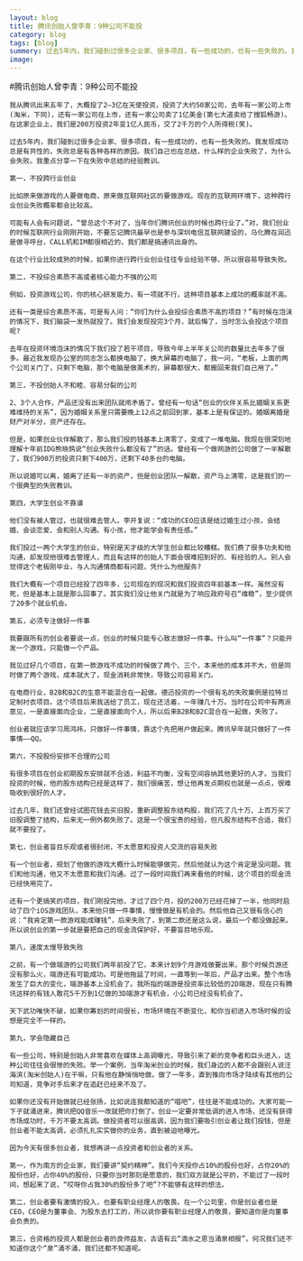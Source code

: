 ```yaml
---
layout: blog
title: 腾讯创始人曾李青：9种公司不能投
category: blog
tags: [blog]  
summery: 过去5年内，我们碰到过很多企业家、很多项目，有一些成功的，也有一些失败的。我发现成功总是有共性的，失败总是有各种各样的原因。我们自己也在总结，什么样的企业失败了，为什么会失败。我重点分享一下在失败中总结的经验教训
image: 
---
```


#腾讯创始人曾李青：9种公司不能投

    我从腾讯出来五年了，大概投了2—3亿在天使投资，投资了大约50家公司，去年有一家公司上市(淘米，下同)，还有一家公司在上市，还有一家公司卖了1亿美金(第七大道卖给了搜狐畅游)。在这家企业上，我们是200万投资2年变1亿人民币，交了2千万的个人所得税(笑)。

    过去5年内，我们碰到过很多企业家、很多项目，有一些成功的，也有一些失败的。我发现成功总是有共性的，失败总是有各种各样的原因。我们自己也在总结，什么样的企业失败了，为什么会失败。我重点分享一下在失败中总结的经验教训。

    第一，不投跨行业创业

    比如原来做游戏的人要做电商，原来做互联网社区的要做游戏。现在的互联网环境下，这种跨行业创业失败概率都会比较高。

    可能有人会有问题说，“曾总这个不对了，当年你们腾讯创业的时候也跨行业了。”对，我们创业的时候互联网行业刚刚开始，不要忘记腾讯最早也是参与深圳电信互联网建设的，马化腾在润迅是做寻呼台，CALL机和IM都很相近的，我们都是搞通讯出身的。

    在这个行业比较成熟的时候，如果你进行跨行业创业往往专业经验不够，所以很容易导致失败。

    第二，不投综合素质不高或者核心能力不强的公司

    例如，投资游戏公司，你的核心研发能力，有一项就不行，这种项目基本上成功的概率就不高。

    还有一类是综合素质不高，可是有人问：“你们为什么会投综合素质不高的项目？”有时候在泡沫的情况下，我们脑袋一发热就投了。我们会发现投完3个月，就后悔了，当时怎么会投这个项目呢?

    去年在投资环境泡沫的情况下我们投了若干项目，导致今年上半年关公司的数量比去年多了很多。最近我发现办公室的同志怎么都换电脑了，换大屏幕的电脑了，我一问，“老板，上面的两个公司关门了，只剩下电脑，那个电脑是做美术的，屏幕都很大，都搬回来我们自己用了。”

    第三，不投创始人不和睦、容易分裂的公司

    2、3个人合作，产品还没有出来团队就闹矛盾了。曾经有一句话“创业的伙伴关系比婚姻关系更难维持的关系”，因为婚姻关系里只需要晚上12点之前回到家，基本上是有保证的。婚姻离婚是财产对半分，资产还存在。

    但是，如果创业伙伴解散了，那么我们投的钱基本上清零了，变成了一堆电脑。我现在很深刻地理解十年前IDG熊晓鸽说“创业失败什么都没有了”的话。曾经有一个做网游的公司做了一半解散了，我们900万的投资只剩下400万，还剩下40多台的电脑。

    所以说婚可以离，婚离了还有一半的资产，但是创业团队一解散，资产马上清零，这是我们的一个很典型的失败教训。

    第四，大学生创业不靠谱

    他们没有被人管过，也就很难去管人。李开复说：“成功的CEO应该是结过婚生过小孩，会结婚、会谈恋爱、会和别人沟通。有小孩，他才能学会有责任感。”

    我们投过一两个大学生的创业，特别是天才级的大学生创业都比较糟糕。我们费了很多功夫和他沟通，却发现他很难去管理人，而且有这样的创始人下面会很难招到好的、有经验的人。别人会觉得这个老板刚毕业，与人沟通情商都有问题，凭什么为他服务?

    我们大概有一个项目已经投了四年多，公司现在的现况和我们投资四年前基本一样。虽然没有死，但是基本上就是那么回事了。其实我们没让他关门就是为了响应政府号召“维稳”，至少提供了20多个就业机会。

    第五，必须专注做好一件事

    我要跟所有的创业者要说一点，创业的时候只能专心致志做好一件事。什么叫“一件事”？只能开发一个游戏，只能做一个产品。

    我见过好几个项目，在第一款游戏不成功的时候做了两个、三个，本来他的成本并不大，但是同时做了两个游戏，成本就大了，现金消耗非常快，导致公司容易关门。

    在电商行业，B2B和B2C的生意不能混合在一起做。德迅投资的一个很有名的失败案例是拉特兰定制衬衣项目。这个项目后来我送给了员工，现在还活着，一年赚几十万。当时在公司中有两派意见，一是直接面向企业，二是直接面向个人，所以后来B2B和B2C混合在一起做，失败了。

    创业者就应该学习周鸿祎，只做好一件事情，靠这个先把用户做起来。腾讯早年就只做好了一件事情——QQ。

    第六，不投股份安排不合理的公司

    有很多项目在创业初期股东安排就不合适，利益不均衡，没有空间容纳其他更好的人才。当我们投资的时候，他的股东结构已经是这样了，我们很痛苦，想让他再发点期权也就是一点点，很难吸收到很好的人才。

    过去几年，我们还曾经试图花钱去买旧股，重新调整股东结构股，我们花了几十万、上百万买了旧股调整了结构，后来无一例外都失败了。这是一个很宝贵的经验，但凡股东结构不合适，我们就不要投了。

    第七，创业者盲目乐观或者很封闭，不太愿意和投资人交流的容易失败

    有一个创业者，规划了他做的游戏大概什么时候能够做完，然后他就认为这个肯定是没问题。我们和他沟通，他又不太愿意和我们沟通。过了一段时间我们再来看他的时候，这个项目的现金流已经快用完了。

    还有一个更搞笑的项目，我们刚投完他，才过了四个月，投的200万已经花掉了一半，他同时启动了四个iOS游戏团队，本来他只做一件事情，慢慢做是有机会的。然后他自己又很有信心的说：“我肯定第一款游戏能成赚钱”，后来失败了，到第二款还是这么说，最后一个都没做起来。所以说创业的第一步就是要把自己的现金流保护好，不要盲目地乐观。

    第八，速度太慢导致失败

    之前，有一个做端游的公司我们两年前投了它，本来计划9个月游戏做要出来，那个时候页游还没有那么火，端游还有可能成功。可是他拖延了时间，一直等到一年后，产品才出来。整个市场发生了巨大的变化，端游基本上没机会了。我所指的端游是投资率比较低的2D端游，现在只有腾讯这样的有钱人敢花5千万到1亿做的3D端游才有机会，小公司已经没有机会了。

    天下武功唯快不破，如果你筹划的时间很长，市场环境在不断变化，和你当初进入市场时候的设想是完全不一样的。

    第九，学会隐藏自己

    有一些公司，特别是创始人非常喜欢在媒体上高调曝光，导致引来了新的竞争者和巨头进入，这种公司往往会很惨的失败。举一个案例，当年淘米创业的时候，我们身边的人都不会跟别人说汪海滨(淘米创始人)在干嘛，只有他在静悄悄地做。做了一年多，直到推向市场才陆续有其他的公司知道，竞争对手后来才在追赶已经来不及了。

    如果你还没有开始做就已经张扬，比如说连我都知道的“唱吧”，往往是不能成功的。大家可能一下子就涌进来，腾讯把QQ音乐一改就把你打倒了。创业一定要非常低调的进入市场，还没有获得市场成功时，千万不要太高调。做投资者可以很高调，因为我们要吸引创业者让我们投钱，但是创业者不能太高调，必须扎扎实实做你的业务，直到被迫地曝光。

    因为今天有很多创业者，我想再讲一点投资者和创业者的关系。

    第一，作为南方的企业家，我们要讲“契约精神”。我们今天投你占10%的股份也好，占你20%的股份也好，占你40%的股份，只要你当时那刻是愿意的，我们双方就是公平的，不能过了一段时间，想起来了说，“哎呀你占我30%的股份多了吧”?不能够有这样的想法。

    第二，创业者要有激情的投入，也要有职业经理人的敬畏。在一个公司里，你是创业者也是CEO，CEO是为董事会、为股东去打工的，所以说你要有职业经理人的敬畏，要知道你是向董事会负责的。

    第三，合资格的投资人都是创业者的良师益友，古语有云“滴水之恩当涌泉相报”，何况我们还不知道你这个“泉”涌不涌，我们还都不知道呢。